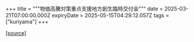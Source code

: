 +++
title = """物価高騰対策重点支援地方創生臨時交付金"""
date = 2025-03-21T07:00:00.000Z
expiryDate = 2025-05-15T04:29:12.057Z
tags = ["kuriyama"]
+++


[[source]](https://www.town.kuriyama.hokkaido.jp/soshiki/31/30959.html)

